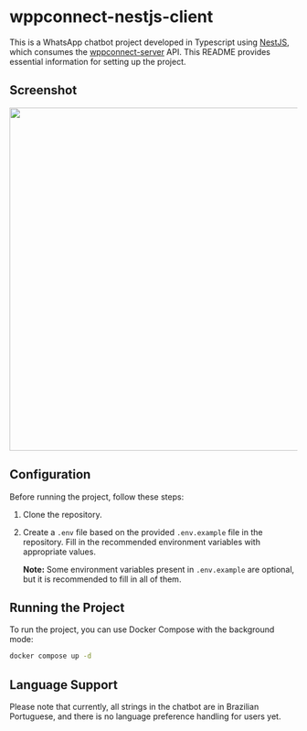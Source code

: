 # wppconnect-nestjs-client

This is a WhatsApp chatbot project developed in Typescript using [NestJS](https://nestjs.com/), which consumes the [wppconnect-server](https://github.com/wppconnect-team/wppconnect-server) API. This README provides essential information for setting up the project.

## Screenshot

<img src="https://github.com/usernein/wppconnect-nestjs-client/assets/29507335/226331fb-a366-4781-a2bd-ad13c800cc6d" width="600" />

## Configuration

Before running the project, follow these steps:

1. Clone the repository.

2. Create a `.env` file based on the provided `.env.example` file in the repository. Fill in the recommended environment variables with appropriate values.

   **Note:** Some environment variables present in `.env.example` are optional, but it is recommended to fill in all of them.

## Running the Project

To run the project, you can use Docker Compose with the background mode:

```bash
docker compose up -d
```

## Language Support

Please note that currently, all strings in the chatbot are in Brazilian Portuguese, and there is no language preference handling for users yet.
